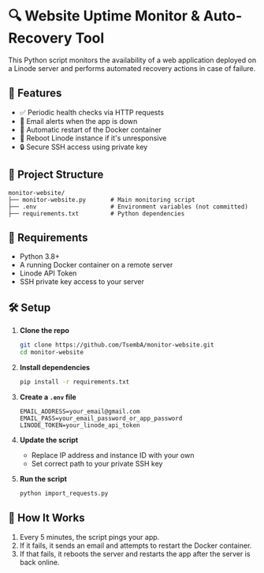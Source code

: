 # 🔍 Website Uptime Monitor & Auto-Recovery Tool

This Python script monitors the availability of a web application deployed on a Linode server and performs automated recovery actions in case of failure.

## 📌 Features

- ✅ Periodic health checks via HTTP requests
- 📧 Email alerts when the app is down
- 🐳 Automatic restart of the Docker container
- 🔁 Reboot Linode instance if it's unresponsive
- 🔒 Secure SSH access using private key

## 📁 Project Structure

```
monitor-website/
├── monitor-website.py       # Main monitoring script
├── .env                     # Environment variables (not committed)
├── requirements.txt         # Python dependencies
```

## 🔧 Requirements

- Python 3.8+
- A running Docker container on a remote server
- Linode API Token
- SSH private key access to your server

## 🛠 Setup

1. **Clone the repo**  
   ```bash
   git clone https://github.com/TsembA/monitor-website.git
   cd monitor-website
   ```

2. **Install dependencies**  
   ```bash
   pip install -r requirements.txt
   ```

3. **Create a `.env` file**  
   ```
   EMAIL_ADDRESS=your_email@gmail.com
   EMAIL_PASS=your_email_password_or_app_password
   LINODE_TOKEN=your_linode_api_token
   ```

4. **Update the script**  
   - Replace IP address and instance ID with your own
   - Set correct path to your private SSH key

5. **Run the script**  
   ```bash
   python import_requests.py
   ```

## 🧠 How It Works

1. Every 5 minutes, the script pings your app.
2. If it fails, it sends an email and attempts to restart the Docker container.
3. If that fails, it reboots the server and restarts the app after the server is back online.
